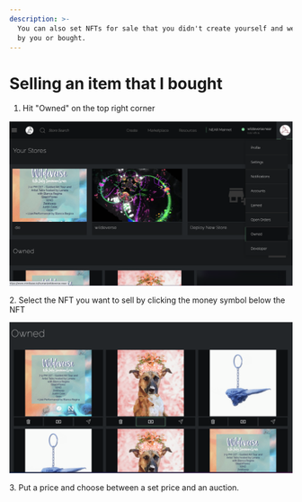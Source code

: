 ```yaml
---
description: >-
  You can also set NFTs for sale that you didn't create yourself and were sent
  by you or bought.
---
```


# Selling an item that I bought

1. Hit "Owned" on the top right corner

![](<../../.gitbook/assets/Screen Shot 2021-08-16 at 11.59.02.png>)

2\. Select the NFT you want to sell by clicking the money symbol below the NFT

![](<../../.gitbook/assets/Screen Shot 2021-08-16 at 11.59.43.png>)

3\. Put a price and choose between a set price and an auction.
